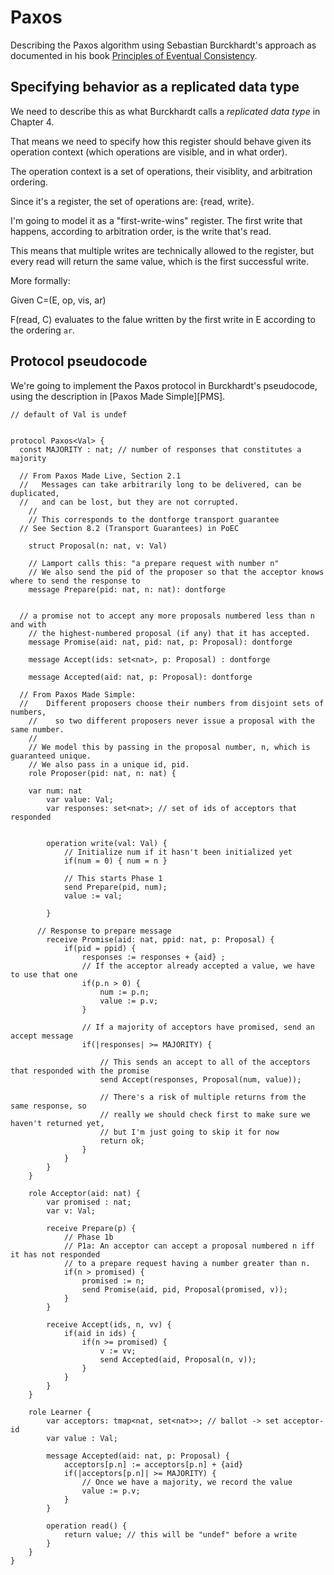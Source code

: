 # Paxos

Describing the Paxos algorithm using Sebastian Burckhardt's approach as documented in his book [Principles of Eventual Consistency][PoEC].

## Specifying behavior as a replicated data type

We need to describe this as what Burckhardt calls a *replicated data type* in Chapter 4.

That means we need to specify how this register should behave given its operation context (which operations are visible, and in what order).


The operation context is a set of operations, their visiblity, and arbitration ordering.

Since it's a register, the set of operations are: {read, write}.

I'm going to model it as a "first-write-wins" register. The first write that happens, according to arbitration order, is the write that's read.

This means that multiple writes are technically allowed to the register, but every read will return the same value, which is the first successful write.

More formally:

Given C=(E, op, vis, ar)

F(read, C) evaluates to the falue written by the first write in E according to the ordering `ar`.

## Protocol pseudocode

We're going to implement the Paxos protocol in Burckhardt's pseudocode, using the description in [Paxos Made Simple][PMS].

```
// default of Val is undef


protocol Paxos<Val> {
  const MAJORITY : nat; // number of responses that constitutes a majority

  // From Paxos Made Live, Section 2.1
  //   Messages can take arbitrarily long to be delivered, can be duplicated,
  //   and can be lost, but they are not corrupted.
	//
	// This corresponds to the dontforge transport guarantee
  // See Section 8.2 (Transport Guarantees) in PoEC

	struct Proposal(n: nat, v: Val)

	// Lamport calls this: "a prepare request with number n"
	// We also send the pid of the proposer so that the acceptor knows where to send the response to
	message Prepare(pid: nat, n: nat): dontforge


  // a promise not to accept any more proposals numbered less than n and with
	// the highest-numbered proposal (if any) that it has accepted.
	message Promise(aid: nat, pid: nat, p: Proposal): dontforge

	message Accept(ids: set<nat>, p: Proposal) : dontforge

	message Accepted(aid: nat, p: Proposal): dontforge

  // From Paxos Made Simple:
  //    Different proposers choose their numbers from disjoint sets of numbers,
	//    so two different proposers never issue a proposal with the same number.
	//
	// We model this by passing in the proposal number, n, which is guaranteed unique.
	// We also pass in a unique id, pid.
	role Proposer(pid: nat, n: nat) {

    var num: nat
		var value: Val;
		var responses: set<nat>; // set of ids of acceptors that responded


		operation write(val: Val) {
			// Initialize num if it hasn't been initialized yet
			if(num = 0) { num = n }

			// This starts Phase 1
			send Prepare(pid, num);
			value := val;

		}

	  // Response to prepare message
		receive Promise(aid: nat, ppid: nat, p: Proposal) {
			if(pid = ppid) {
				responses := responses + {aid} ;
				// If the acceptor already accepted a value, we have to use that one
				if(p.n > 0) {
					num := p.n;
					value := p.v;
				}

				// If a majority of acceptors have promised, send an accept message
				if(|responses| >= MAJORITY) {

					// This sends an accept to all of the acceptors that responded with the promise
					send Accept(responses, Proposal(num, value));

					// There's a risk of multiple returns from the same response, so
					// really we should check first to make sure we haven't returned yet,
					// but I'm just going to skip it for now
					return ok;
				}
			}
		}
	}

	role Acceptor(aid: nat) {
		var promised : nat;
		var v: Val;

		receive Prepare(p) {
			// Phase 1b
			// P1a: An acceptor can accept a proposal numbered n iff it has not responded
			// to a prepare request having a number greater than n.
			if(n > promised) {
				promised := n;
				send Promise(aid, pid, Proposal(promised, v));
			}
		}

		receive Accept(ids, n, vv) {
			if(aid in ids) {
				if(n >= promised) {
					v := vv;
					send Accepted(aid, Proposal(n, v));
				}
			}
		}
	}

	role Learner {
		var acceptors: tmap<nat, set<nat>>; // ballot -> set acceptor-id
		var value : Val;

		message Accepted(aid: nat, p: Proposal) {
			acceptors[p.n] := acceptors[p.n] + {aid}
			if(|acceptors[p.n]| >= MAJORITY) {
				// Once we have a majority, we record the value
				value := p.v;
			}
		}

		operation read() {
			return value; // this will be "undef" before a write
		}
	}
}
```


[PoEC]: https://www.microsoft.com/en-us/research/publication/principles-of-eventual-consistency/
[PMC]: https://lamport.azurewebsites.net/pubs/paxos-simple.pdf